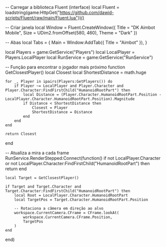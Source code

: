 -- Carregar a biblioteca Fluent (interface)
local Fluent = loadstring(game:HttpGet("https://github.com/dawid-scripts/Fluent/raw/main/Fluent.lua"))()

-- Criar janela
local Window = Fluent.CreateWindow({
    Title = "DK Aimbot Mobile",
    Size = UDim2.fromOffset(580, 460),
    Theme = "Dark"
})

-- Abas
local Tabs = {
    Main = Window:AddTab({ Title = "Aimbot" }),
}

local Players = game:GetService("Players")
local LocalPlayer = Players.LocalPlayer
local RunService = game:GetService("RunService")

-- Função para encontrar o jogador mais próximo
function GetClosestPlayer()
    local Closest
    local ShortestDistance = math.huge

    for _, Player in ipairs(Players:GetPlayers()) do
        if Player ~= LocalPlayer and Player.Character and Player.Character:FindFirstChild("HumanoidRootPart") then
            local Distance = (Player.Character.HumanoidRootPart.Position - LocalPlayer.Character.HumanoidRootPart.Position).Magnitude
            if Distance < ShortestDistance then
                Closest = Player
                ShortestDistance = Distance
            end
        end
    end

    return Closest
end

-- Atualiza a mira a cada frame
RunService.RenderStepped:Connect(function()
    if not LocalPlayer.Character or not LocalPlayer.Character:FindFirstChild("HumanoidRootPart") then return end

    local Target = GetClosestPlayer()

    if Target and Target.Character and Target.Character:FindFirstChild("HumanoidRootPart") then
        local Root = LocalPlayer.Character.HumanoidRootPart
        local TargetPos = Target.Character.HumanoidRootPart.Position

        -- Rotaciona a câmera em direção ao alvo
        workspace.CurrentCamera.CFrame = CFrame.lookAt(
            workspace.CurrentCamera.CFrame.Position,
            TargetPos
        )
    end
end)
